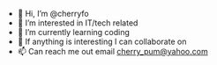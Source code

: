 - 👋 Hi, I’m @cherryfo
- 👀 I’m interested in IT/tech related
- 🌱 I’m currently learning coding
- 💞️ If anything is interesting I can collaborate on 
- 📫 Can reach me out email cherry_pum@yahoo.com

<!---
cherryfo/cherryfo is a ✨ special ✨ repository because its `README.md` (this file) appears on your GitHub profile.
You can click the Preview link to take a look at your changes.
--->
